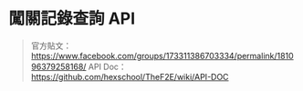 # 闖關記錄查詢 API

> 官方貼文：https://www.facebook.com/groups/173311386703334/permalink/181096379258168/
> API Doc：https://github.com/hexschool/TheF2E/wiki/API-DOC


